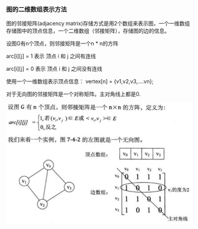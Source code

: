 ### 图的二维数组表示方法

图的邻接矩阵(adjacency matrix)存储方式是用2个数组来表示图，一个一维数组存储图中的顶点信息，一个二维数组（邻接矩阵），存储图的边的信息。

设图G有n个顶点，则邻接矩阵是一个n * n的方阵

arc[i][j] = 1 表示 顶点 i 和 j 之间有连线

arc[i][j] = 0 表示 顶点 i 和 j 之间没有连线

使用一个一维数组表示顶点信息：
vertex[n] = {v1,v2,v3,....vn};

对于无向图的邻接矩阵是一个对称矩阵。主对角线上都是0.

![无向图表示](https://github.com/leelianglong/leetcode/blob/master/%E6%80%BB%E7%BB%93/graph_icon/%E6%97%A0%E5%90%91%E5%9B%BE%E7%9A%84%E5%AE%9A%E4%B9%89.PNG)

